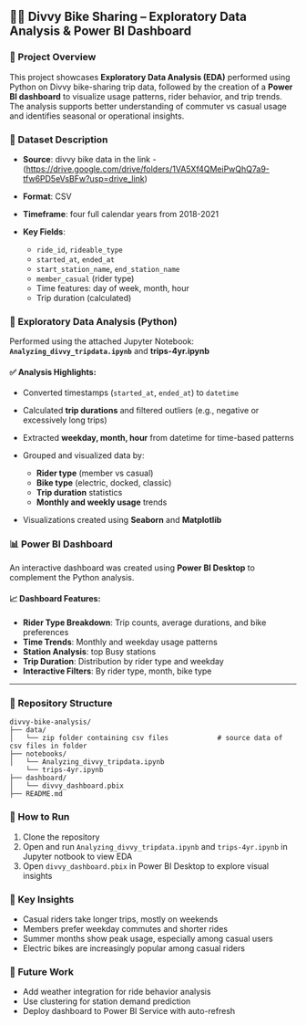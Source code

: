 ## 🚴‍♂️ Divvy Bike Sharing – Exploratory Data Analysis & Power BI Dashboard

### 📌 Project Overview

This project showcases **Exploratory Data Analysis (EDA)** performed using Python on Divvy bike-sharing trip data, followed by the creation of a **Power BI dashboard** to visualize usage patterns, rider behavior, and trip trends. The analysis supports better understanding of commuter vs casual usage and identifies seasonal or operational insights.

### 📂 Dataset Description

* **Source**: divvy bike data in the link - (https://drive.google.com/drive/folders/1VA5Xf4QMeiPwQhQ7a9-tfw6PD5eVsBFw?usp=drive_link)
* **Format**: CSV
* **Timeframe**: four full calendar years from 2018-2021
* **Key Fields**:

  * `ride_id`, `rideable_type`
  * `started_at`, `ended_at`
  * `start_station_name`, `end_station_name`
  * `member_casual` (rider type)
  * Time features: day of week, month, hour
  * Trip duration (calculated)



### 🧪 Exploratory Data Analysis (Python)

Performed using the attached Jupyter Notebook: **`Analyzing_divvy_tripdata.ipynb`** and **trips-4yr.ipynb**

#### ✅ Analysis Highlights:

* Converted timestamps (`started_at`, `ended_at`) to `datetime`
* Calculated **trip durations** and filtered outliers (e.g., negative or excessively long trips)
* Extracted **weekday, month, hour** from datetime for time-based patterns
* Grouped and visualized data by:

  * **Rider type** (member vs casual)
  * **Bike type** (electric, docked, classic)
  * **Trip duration** statistics
  * **Monthly and weekly usage** trends
* Visualizations created using **Seaborn** and **Matplotlib**



### 📊 Power BI Dashboard

An interactive dashboard was created using **Power BI Desktop** to complement the Python analysis.

#### 📈 Dashboard Features:

* **Rider Type Breakdown**: Trip counts, average durations, and bike preferences
* **Time Trends**: Monthly and weekday usage patterns
* **Station Analysis**: top Busy stations
* **Trip Duration**: Distribution by rider type and weekday
* **Interactive Filters**: By rider type, month, bike type

---

### 📁 Repository Structure

```
divvy-bike-analysis/
├── data/
│   └── zip folder containing csv files            # source data of csv files in folder
├── notebooks/
│   └── Analyzing_divvy_tripdata.ipynb
    └── trips-4yr.ipynb
├── dashboard/
│   └── divvy_dashboard.pbix
├── README.md
```



### 📌 How to Run

1. Clone the repository
2. Open and run `Analyzing_divvy_tripdata.ipynb` and `trips-4yr.ipynb` in Jupyter notbook to view EDA
3. Open `divvy_dashboard.pbix` in Power BI Desktop to explore visual insights


### 🧠 Key Insights

* Casual riders take longer trips, mostly on weekends
* Members prefer weekday commutes and shorter rides
* Summer months show peak usage, especially among casual users
* Electric bikes are increasingly popular among casual riders


### 🚀 Future Work

* Add weather integration for ride behavior analysis
* Use clustering for station demand prediction
* Deploy dashboard to Power BI Service with auto-refresh

